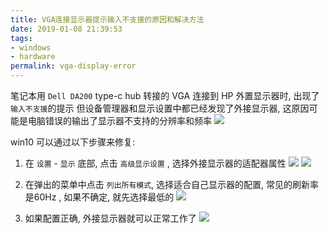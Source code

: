```yaml
---
title: VGA连接显示器提示输入不支援的原因和解决方法
date: 2019-01-08 21:39:53
tags:
- windows
- hardware
permalink: vga-display-error
---
```


笔记本用 `Dell DA200` type-c hub 转接的 VGA 连接到 HP 外置显示器时, 出现了`输入不支援`的提示
但设备管理器和显示设置中都已经发现了外接显示器, 这原因可能是电脑错误的输出了显示器不支持的分辨率和频率
![](https://static.wzdxy.com/img/20190108215132.png)
<!-- more -->
win10 可以通过以下步骤来修复:
1. 在 `设置` - `显示` 底部, 点击 `高级显示设置` , 选择外接显示器的适配器属性
![](https://static.wzdxy.com/img/20190108213418.png)
![](https://static.wzdxy.com/img/20190108213626.png)
2. 在弹出的菜单中点击 `列出所有模式`, 选择适合自己显示器的配置, 常见的刷新率是60Hz , 如果不确定, 就先选择最低的
![](https://static.wzdxy.com/img/20190108213749.png)

3. 如果配置正确, 外接显示器就可以正常工作了
![](https://static.wzdxy.com/img/20190108215440.png)